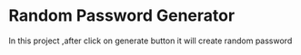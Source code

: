 # Random Password Generator
 In this project ,after click on generate button it will create random password
